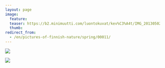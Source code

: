 ```yaml
---
layout: page
image:
  feature:
  teaser: https://b2.minimuutti.com/luontokuvat/kev%C3%A4t/IMG_20130502_200148-245px.jpg
  thumb:
redirect_from:
  - /en/pictures-of-finnish-nature/spring/00011/
---
```


![](https://b2.minimuutti.com/luontokuvat/kev%C3%A4t/IMG_20130502_200141-800px.jpg)

![](https://b2.minimuutti.com/luontokuvat/kev%C3%A4t/IMG_20130502_200148-800px.jpg)

